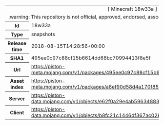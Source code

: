 <html><table>
<tr><td colspan="2" align="center"><img width="0" height="0"><br/>⌈ Minecraft 18w33a ⌋<br/><img width="0" height="0"></td></tr>
<tr><td colspan="2" align="center"><img width="0" height="0"><br/>
:warning: This repository is not official, approved, endorsed, associated or connected with Mojang :warning:
<br/><img width="0" height="0"></td></tr>
<tr><th>Id</th><td>18w33a</td></tr>
<tr><th>Type</th><td>snapshots</td></tr>
<tr><th>Release time</th><td>2018-08-15T14:28:56+00:00</td></tr>
<tr><th>SHA1</th><td>495ee0c97c88cf15b6614dd68bc70994413f8e5f</td></tr>
<tr><th>Url</th><td><a href="https://piston-meta.mojang.com/v1/packages/495ee0c97c88cf15b6614dd68bc70994413f8e5f/18w33a.json">https://piston-meta.mojang.com/v1/packages/495ee0c97c88cf15b6614dd68bc70994413f8e5f/18w33a.json</a></td></tr>
<tr><th>Asset index</th><td><a href="https://piston-meta.mojang.com/v1/packages/a8ef90d58d4a170f85e3439470c99c25aa8e988b/1.13.1.json">https://piston-meta.mojang.com/v1/packages/a8ef90d58d4a170f85e3439470c99c25aa8e988b/1.13.1.json</a></td></tr>
<tr><th>Server</th><td><a href="https://piston-data.mojang.com/v1/objects/e62f0a29e4ab5963488330f29c03ca2914b5b22b/server.jar">https://piston-data.mojang.com/v1/objects/e62f0a29e4ab5963488330f29c03ca2914b5b22b/server.jar</a></td></tr>
<tr><th>Client</th><td><a href="https://piston-data.mojang.com/v1/objects/b8fc21c1446df367ac02946f1b475bd72df84dd6/client.jar">https://piston-data.mojang.com/v1/objects/b8fc21c1446df367ac02946f1b475bd72df84dd6/client.jar</a></td></tr>
</table></html>